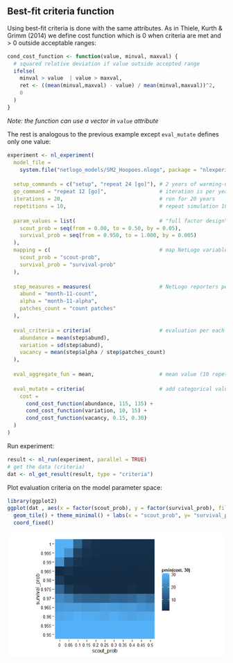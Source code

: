 





## Best-fit criteria function
Using best-fit criteria is done with the same attributes.
As in Thiele, Kurth & Grimm (2014) we define cost function which
is 0 when criteria are met and > 0 outside acceptable ranges:


```r
cond_cost_function <- function(value, minval, maxval) {
  # squared relative deviation if value outside accepted range
  ifelse(
    minval > value  | value > maxval,
    ret <- ((mean(minval,maxval) - value) / mean(minval,maxval))^2,
    0
  )
}
```

_Note: the function can use a vector in `value` attribute_

The rest is analogous to the previous example except `eval_mutate`
defines only one value:


```r
experiment <- nl_experiment( 
  model_file = 
    system.file("netlogo_models/SM2_Hoopoes.nlogo", package = "nlexperiment"),
  
  setup_commands = c("setup", "repeat 24 [go]"), # 2 years of warming-up
  go_command = "repeat 12 [go]",                 # iteration is per year
  iterations = 20,                               # run for 20 years
  repetitions = 10,                              # repeat simulation 10 times
  
  param_values = list(                           # "full factor design"
    scout_prob = seq(from = 0.00, to = 0.50, by = 0.05),
    survival_prob = seq(from = 0.950, to = 1.000, by = 0.005)
  ),
  mapping = c(                                   # map NetLogo variables
    scout_prob = "scout-prob", 
    survival_prob = "survival-prob"
  ),
  
  step_measures = measures(                      # NetLogo reporters per step
    abund = "month-11-count",             
    alpha = "month-11-alpha",                 
    patches_count = "count patches"
  ),

  eval_criteria = criteria(                      # evaluation per each run
    abundance = mean(step$abund),
    variation = sd(step$abund),
    vacancy = mean(step$alpha / step$patches_count)
  ),
  
  eval_aggregate_fun = mean,                     # mean value (10 repetitions)
  
  eval_mutate = criteria(                        # add categorical values
    cost = 
      cond_cost_function(abundance, 115, 135) +
      cond_cost_function(variation, 10, 15) +
      cond_cost_function(vacancy, 0.15, 0.30)
  )  
)
```


Run experiment:

```r
result <- nl_run(experiment, parallel = TRUE) 
# get the data (criteria)
dat <- nl_get_result(result, type = "criteria") 
```


Plot evaluation criteria on the model parameter space:

```r
library(ggplot2)
ggplot(dat , aes(x = factor(scout_prob), y = factor(survival_prob), fill = pmin(cost, 30))) +
  geom_tile() + theme_minimal() + labs(x = "scout_prob", y= "survival_prob") +
  coord_fixed()
```

![](img/README-p9SplotParameterSpace-1.png) 
